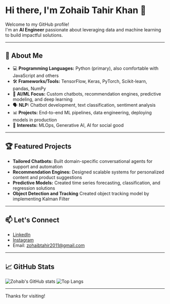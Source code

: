 # Hi there, I'm Zohaib Tahir Khan 👋

Welcome to my GitHub profile!  
I'm an **AI Engineer** passionate about leveraging data and machine learning to build impactful solutions.

---

## 🧠 About Me

- 💻 **Programming Languages:** Python (primary), also comfortable with JavaScript and others
- 🛠️ **Frameworks/Tools:** TensorFlow, Keras, PyTorch, Scikit-learn, pandas, NumPy
- 🤖 **AI/ML Focus:** Custom chatbots, recommendation engines, predictive modeling, and deep learning
- 🗣️ **NLP:** Chatbot development, text classification, sentiment analysis
- 📊 **Projects:** End-to-end ML pipelines, data engineering, deploying models in production
- 🚀 **Interests:** MLOps, Generative AI, AI for social good

---

## 🏆 Featured Projects

- **Tailored Chatbots:** Built domain-specific conversational agents for support and automation
- **Recommendation Engines:** Designed scalable systems for personalized content and product suggestions
- **Predictive Models:** Created time series forecasting, classification, and regression solutions
- **Object Detection and Tracking** Created object tracking model by implementing Kalman Filter

---

## 📫 Let's Connect

- [LinkedIn](https://www.linkedin.com/in/muhammad-zohaib-tahir/)
- [Instagram](https://instagram.com/zohaibt._.khan)
- Email: zohaibtahir2011@gmail.com

---

## 📈 GitHub Stats

![Zohaib's GitHub stats](https://github-readme-stats.vercel.app/api?username=zohaibtahirkhan&show_icons=true&theme=radical)
![Top Langs](https://github-readme-stats.vercel.app/api/top-langs/?username=zohaibtahirkhan&layout=compact&theme=radical)

---

Thanks for visiting!  
